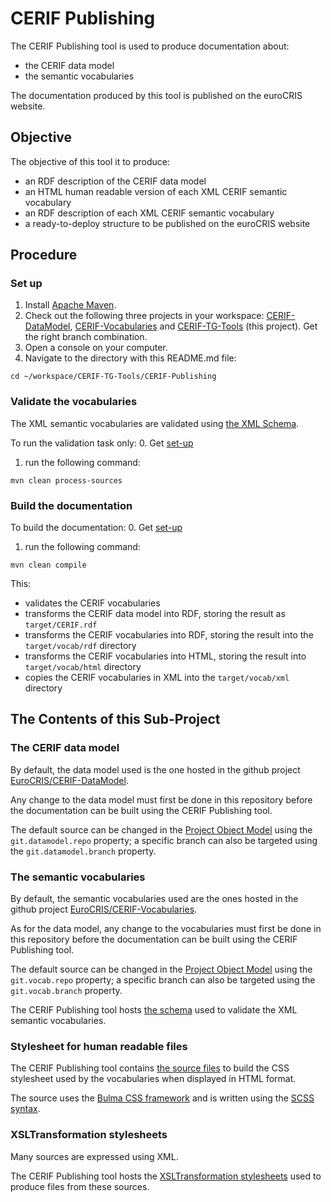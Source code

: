# CERIF Publishing

The CERIF Publishing tool is used to produce documentation about:
* the CERIF data model
* the semantic vocabularies

The documentation produced by this tool is published on the euroCRIS website.

## Objective

The objective of this tool it to produce:
* an RDF description of the CERIF data model
* an HTML human readable version of each XML CERIF semantic vocabulary
* an RDF description of each XML CERIF semantic vocabulary
* a ready-to-deploy structure to be published on the euroCRIS website

## Procedure

### Set up

1. Install [Apache Maven](https://maven.apache.org/).
2. Check out the following three projects in your workspace: [CERIF-DataModel](https://github.com/EuroCRIS/CERIF-DataModel), [CERIF-Vocabularies](https://github.com/EuroCRIS/CERIF-Vocabularies) and [CERIF-TG-Tools](https://github.com/EuroCRIS/CERIF-TG-Tools) (this project). Get the right branch combination.
3. Open a console on your computer.
4. Navigate to the directory with this README.md file:
```console
cd ~/workspace/CERIF-TG-Tools/CERIF-Publishing
```

### Validate the vocabularies

The XML semantic vocabularies are validated using [the XML Schema](src/main/xsd/CERIF-Vocabulary.xsd).

To run the validation task only:
0. Get [set-up](#set-up)
1. run the following command:
```console 
mvn clean process-sources
```

### Build the documentation

To build the documentation: 
0. Get [set-up](#set-up)
1. run the following command:
```console 
mvn clean compile
```

This:
- validates the CERIF vocabularies
- transforms the CERIF data model into RDF, storing the result as ``target/CERIF.rdf``
- transforms the CERIF vocabularies into RDF, storing the result into the ``target/vocab/rdf`` directory 
- transforms the CERIF vocabularies into HTML, storing the result into ``target/vocab/html`` directory
- copies the CERIF vocabularies in XML into the ``target/vocab/xml`` directory


## The Contents of this Sub-Project

### The CERIF data model

By default, the data model used is the one hosted in the github project [EuroCRIS/CERIF-DataModel](https://github.com/EuroCRIS/CERIF-DataModel).

Any change to the data model must first be done in this repository before the documentation can be built using the CERIF Publishing tool.

The default source can be changed in the [Project Object Model](pom.xml) using the `git.datamodel.repo` property; a specific branch can also be targeted using the `git.datamodel.branch` property.

### The semantic vocabularies

By default, the semantic vocabularies used are the ones hosted in the github project [EuroCRIS/CERIF-Vocabularies](https://github.com/EuroCRIS/CERIF-Vocabularies).

As for the data model, any change to the vocabularies must first be done in this repository before the documentation can be built using the CERIF Publishing tool.

The default source can be changed in the [Project Object Model](pom.xml) using the `git.vocab.repo` property; a specific branch can also be targeted using the `git.vocab.branch` property.

The CERIF Publishing tool hosts [the schema](src/main/xsd) used to validate the XML semantic vocabularies.

### Stylesheet for human readable files

The CERIF Publishing tool contains [the source files](src/main/css) to build the CSS stylesheet used by the vocabularies when displayed in HTML format.

The source uses the [Bulma CSS framework](https://bulma.io/) and is written using the [SCSS syntax](https://sass-lang.com/documentation/syntax).

### XSLTransformation stylesheets

Many sources are expressed using XML.

The CERIF Publishing tool hosts the [XSLTransformation stylesheets](src/main/xslt) used to produce files from these sources.
